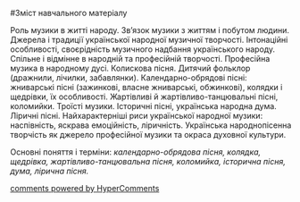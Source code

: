 <div id="hypercomments_widget" class="js-hypercomments-widget invisible"></div>

#Зміст навчального матеріалу

Роль музики в житті народу. Зв’язок музики з життям і побутом людини. Джерела і традиції української народної музичної творчості. Інтонаційні особливості, своєрідність музичного надбання українського народу. Спільне і відмінне в народній та професійній творчості. Професійна музика в народному дусі. Колискова пісня. Дитячий фольклор (дражнили, лічилки, забавлянки). Календарно-обрядові пісні: жниварські пісні (зажинкові, власне жниварські, обжинкові), колядки і щедрівки, їх особливості. Жартівливі й жартівливо-танцювальні пісні, коломийки. Троїсті музики. Історичні пісні, українська народна дума. Ліричні пісні. Найхарактерніші риси української народної музики: наспівність, яскрава емоційність,  ліричність. Українська народнопісенна творчість як джерело професійної музики та окраса духовної культури. 

Основні поняття і терміни: *календарно-обрядова пісня, колядка, щедрівка, жартівливо-танцювальна пісня, коломийка, історична пісня, дума, лірична пісня.*

<div class="js-hypercomments-container">
    <a href="http://hypercomments.com" class="hc-link" title="comments widget">comments powered by HyperComments</a>
</div>